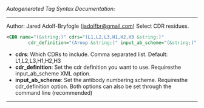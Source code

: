<!-- THIS IS AN AUTOGENERATED FILE: Don't edit it directly, instead change the schema definition in the code itself. -->

_Autogenerated Tag Syntax Documentation:_

---
Author: Jared Adolf-Bryfogle (jadolfbr@gmail.com)
Select CDR residues.

```xml
<CDR name="(&string;)" cdrs="(L1,L2,L3,H1,H2,H3 &string;)"
        cdr_definition="(Aroop &string;)" input_ab_scheme="(&string;)" />
```

-   **cdrs**: Which CDRs to include. Comma separated list. Default: L1,L2,L3,H1,H2,H3
-   **cdr_definition**: Set the cdr definition you want to use. Requiresthe input_ab_scheme XML option.
-   **input_ab_scheme**: Set the antibody numbering scheme. Requiresthe cdr_definition option. Both options can also be set through the command line (recommended)

---
